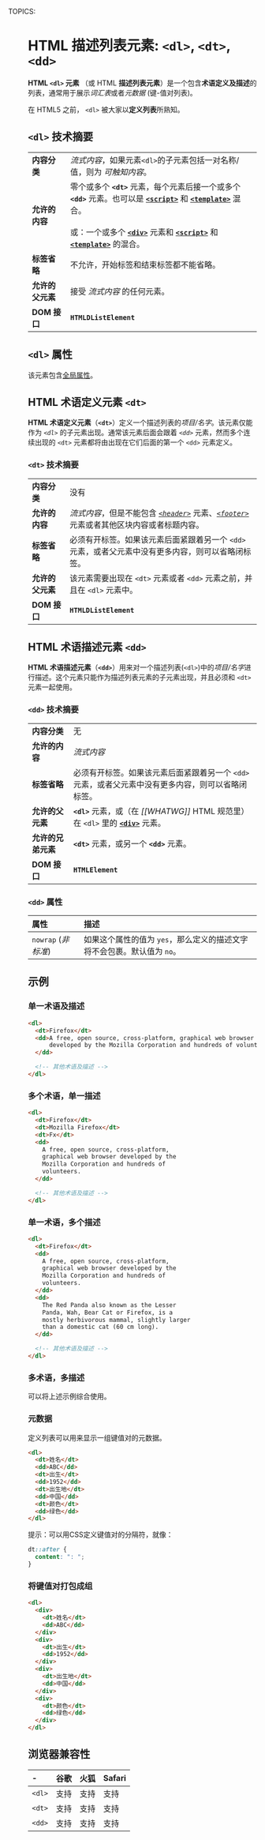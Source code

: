 TOPICS: <dl>
        <dt>
        <dd>

# HTML 描述列表元素: `<dl>`, `<dt>`, `<dd>`

**HTML `<dl>` 元素** （或 HTML **描述列表元素**）是一个包含**术语定义及描述**的列表，通常用于展示*词汇表*或者*元数据* (键-值对列表)。

在 HTML5 之前， `<dl>` 被大家以**定义列表**所熟知。

## `<dl>` 技术摘要

|  |  |
| :-- | :-- |
| **内容分类** | *流式内容*，如果元素`<dl>`的子元素包括一对名称/值，则为 *可触知内容*。|
| **允许的内容** | 零个或多个 **`<dt>`** 元素，每个元素后接一个或多个 **`<dd>`** 元素。也可以是 **[`<script>`](/zh-hans/webfrontend/<script>)** 和 **[`<template>`](/zh-hans/webfrontend/<template>)** 混合。<br><br>或：一个或多个 **[`<div>`](/zh-hans/webfrontend/<div>)** 元素和 **[`<script>`](/zh-hans/webfrontend/<script>)** 和 **[`<template>`](/zh-hans/webfrontend/<template>)** 的混合。 |
| **标签省略** | 不允许，开始标签和结束标签都不能省略。|
| **允许的父元素** | 接受 *流式内容* 的任何元素。 |
| **DOM 接口** | **`HTMLDListElement`** |

## `<dl>` 属性

该元素包含[全局属性](/zh-hans/webfrontend/HTML_Global_Attributes)。

## HTML 术语定义元素 `<dt>`

**HTML 术语定义元素**（**`<dt>`**）定义一个描述列表的*项目/名字*。该元素仅能作为 *`<dl>`* 的子元素出现。通常该元素后面会跟着
*`<dd>`* 元素，然而多个连续出现的 `<dt>` 元素都将由出现在它们后面的第一个 `<dd>` 元素定义。

### `<dt>` 技术摘要

|  |  |
| :-- | :-- |
| **内容分类** | 没有 |
| **允许的内容** | *流式内容*，但是不能包含 *[`<header>`](/zh-hans/webfrontend/<header>)* 元素、*[`<footer>`](/zh-hans/webfrontend/<footer>)* 元素或者其他区块内容或者标题内容。|
| **标签省略** | 必须有开标签。如果该元素后面紧跟着另一个 `<dd>` 元素，或者父元素中没有更多内容，则可以省略闭标签。|
| **允许的父元素** | 该元素需要出现在 `<dt>` 元素或者 `<dd>` 元素之前，并且在 `<dl>` 元素中。|
| **DOM 接口** | **`HTMLDListElement`** |

## HTML 术语描述元素 `<dd>`

**HTML 术语描述元素**（**`<dd>`**）用来对一个描述列表(`<dl>`)中的*项目/名字*进行描述。这个元素只能作为描述列表元素的子元素出现，并且必须和 `<dt>` 元素一起使用。

### `<dd>` 技术摘要

|  |  |
| :-- | :-- |
| **内容分类** | 无 |
| **允许的内容** | *流式内容* |
| **标签省略** | 必须有开标签。如果该元素后面紧跟着另一个 `<dd>` 元素，或者父元素中没有更多内容，则可以省略闭标签。|
| **允许的父元素** | **`<dl>`** 元素，或（在 *[[WHATWG]]* HTML 规范里）在 `<dl>` 里的 **[`<div>`](/zh-hans/webfrontend/<div>)** 元素。|
| **允许的兄弟元素** | **`<dt>`** 元素，或另一个 **`<dd>`** 元素。|
| **DOM 接口** | **`HTMLElement`** |

### `<dd>` 属性

| 属性 | 描述 |
| :-- | :-- |
| `nowrap` (*非标准*) | 如果这个属性的值为 `yes`，那么定义的描述文字将不会包裹。默认值为 `no`。 |

## 示例

### 单一术语及描述

```html
<dl>
  <dt>Firefox</dt>
  <dd>A free, open source, cross-platform, graphical web browser
      developed by the Mozilla Corporation and hundreds of volunteers.
  </dd>

  <!-- 其他术语及描述 -->
</dl>
```

### 多个术语，单一描述

```html
<dl>
  <dt>Firefox</dt>
  <dt>Mozilla Firefox</dt>
  <dt>Fx</dt>
  <dd>
    A free, open source, cross-platform,
    graphical web browser developed by the
    Mozilla Corporation and hundreds of
    volunteers.
  </dd>

  <!-- 其他术语及描述 -->
</dl>
```

### 单一术语，多个描述

```html
<dl>
  <dt>Firefox</dt>
  <dd>
    A free, open source, cross-platform,
    graphical web browser developed by the
    Mozilla Corporation and hundreds of
    volunteers.
  </dd>
  <dd>
    The Red Panda also known as the Lesser
    Panda, Wah, Bear Cat or Firefox, is a
    mostly herbivorous mammal, slightly larger
    than a domestic cat (60 cm long).
  </dd>

  <!-- 其他术语及描述 -->
</dl>
```

### 多术语，多描述

可以将上述示例综合使用。

### 元数据

定义列表可以用来显示一组键值对的元数据。

```html
<dl>
  <dt>姓名</dt>
  <dd>ABC</dd>
  <dt>出生</dt>
  <dd>1952</dd>
  <dt>出生地</dt>
  <dd>中国</dd>
  <dt>颜色</dt>
  <dd>绿色</dd>
</dl>
```

提示：可以用CSS定义键值对的分隔符，就像：

```css
dt::after {
  content: ": ";
}
```

### 将键值对打包成组

```html
<dl>
  <div>
    <dt>姓名</dt>
    <dd>ABC</dd>
  </div>
  <div>
    <dt>出生</dt>
    <dd>1952</dd>
  </div>
  <div>
    <dt>出生地</dt>
    <dd>中国</dd>
  </div>
  <div>
    <dt>颜色</dt>
    <dd>绿色</dd>
  </div>
</dl>
```

## 浏览器兼容性

| - | 谷歌 | 火狐 | Safari |
| :--- | :--- | :--- | :--- |
| `<dl>` | 支持 | 支持 | 支持 |
| `<dt>` | 支持 | 支持 | 支持 |
| `<dd>` | 支持 | 支持 | 支持 |
